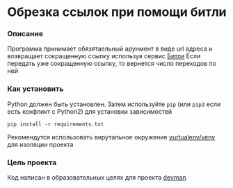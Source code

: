 # Обрезка ссылок при помощи битли

### Описание

Программа принимает обязятаельный арунмент в виде url адреса и возвращает сокращенную ссылку используя сервис [Битли](https://app.bitly.com/Blc58Dqv93o/bitlinks/33kiQfx)
Если передать уже сокращенную ссылку, то вернется число переходов по ней

### Как установить

Python должен быть установлен.
Затем используйте `pip` (или `pip3` если есть конфликт с Python2) для установки зависимостей
```
pip install -r requirements.txt
```

Рекомендутся использовать вирутальное окружение [vurtualenv/venv]('https://virtualenv.pypa.io/en/stable/') для изоляции проекта

### Цель проекта

Код написан в образовательных целях для проекта [devman]('https://dvmn.org/')